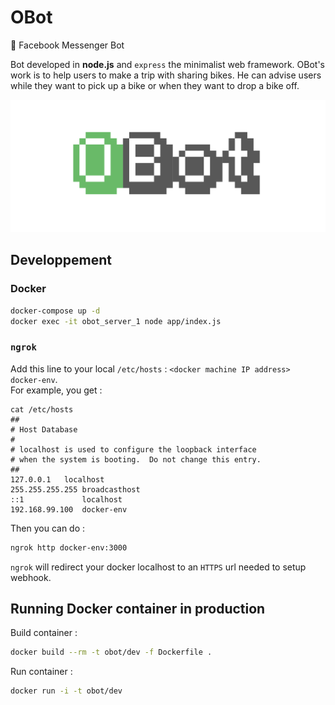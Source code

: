 # OBot
:bell: Facebook Messenger Bot

Bot developed in **node.js** and `express` the minimalist web framework.
OBot's work is to help users to make a trip with sharing bikes. He can advise users while they want to pick up a bike or when they want to drop a bike off.

![obot](obot.png)

## Developpement

### Docker

```sh
docker-compose up -d
docker exec -it obot_server_1 node app/index.js
```

### `ngrok`

Add this line to your local `/etc/hosts` : `<docker machine IP address>  docker-env`.  
For example, you get :

```
cat /etc/hosts
##
# Host Database
#
# localhost is used to configure the loopback interface
# when the system is booting.  Do not change this entry.
##
127.0.0.1	localhost
255.255.255.255	broadcasthost
::1             localhost
192.168.99.100  docker-env
```

Then you can do :
```sh
ngrok http docker-env:3000
```

`ngrok` will redirect your docker localhost to an `HTTPS` url needed to setup webhook.

## Running Docker container in production

Build container :
```sh
docker build --rm -t obot/dev -f Dockerfile .
```

Run container :
```sh
docker run -i -t obot/dev
```